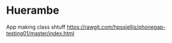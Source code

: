 # Huerambe
App making class shtuff
https://rawgit.com/hpssjellis/phonegap-testing01/master/index.html
